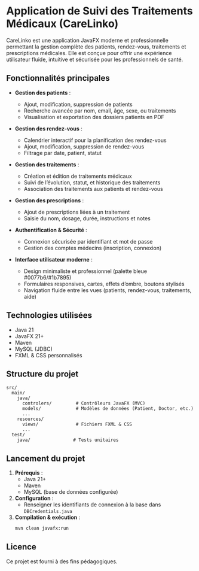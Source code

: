 # Application de Suivi des Traitements Médicaux (CareLinko)

CareLinko est une application JavaFX moderne et professionnelle permettant la gestion complète des patients, rendez-vous, traitements et prescriptions médicales. Elle est conçue pour offrir une expérience utilisateur fluide, intuitive et sécurisée pour les professionnels de santé.

## Fonctionnalités principales

- **Gestion des patients** :
  - Ajout, modification, suppression de patients
  - Recherche avancée par nom, email, âge, sexe, ou traitements
  - Visualisation et exportation des dossiers patients en PDF

- **Gestion des rendez-vous** :
  - Calendrier interactif pour la planification des rendez-vous
  - Ajout, modification, suppression de rendez-vous
  - Filtrage par date, patient, statut

- **Gestion des traitements** :
  - Création et édition de traitements médicaux
  - Suivi de l’évolution, statut, et historique des traitements
  - Association des traitements aux patients et rendez-vous

- **Gestion des prescriptions** :
  - Ajout de prescriptions liées à un traitement
  - Saisie du nom, dosage, durée, instructions et notes

- **Authentification & Sécurité** :
  - Connexion sécurisée par identifiant et mot de passe
  - Gestion des comptes médecins (inscription, connexion)

- **Interface utilisateur moderne** :
  - Design minimaliste et professionnel (palette bleue #0077b6/#1b7895)
  - Formulaires responsives, cartes, effets d’ombre, boutons stylisés
  - Navigation fluide entre les vues (patients, rendez-vous, traitements, aide)

## Technologies utilisées
- Java 21
- JavaFX 21+
- Maven
- MySQL (JDBC)
- FXML & CSS personnalisés

## Structure du projet
```
src/
  main/
    java/
      controlers/         # Contrôleurs JavaFX (MVC)
      models/             # Modèles de données (Patient, Doctor, etc.)
      ...
    resources/
      views/              # Fichiers FXML & CSS
      ...
  test/
    java/                # Tests unitaires
```

## Lancement du projet
1. **Prérequis** :
   - Java 21+
   - Maven
   - MySQL (base de données configurée)
2. **Configuration** :
   - Renseigner les identifiants de connexion à la base dans `DBCredentials.java`
3. **Compilation & exécution** :
   ```sh
   mvn clean javafx:run
   ```

## Licence
Ce projet est fourni à des fins pédagogiques.
